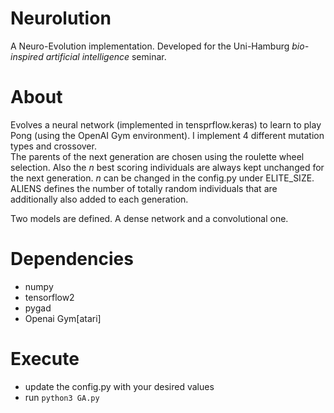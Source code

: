 # Neurolution
A Neuro-Evolution implementation. Developed for the Uni-Hamburg *bio-inspired artificial intelligence* seminar.

# About 
Evolves a neural network (implemented in tensprflow.keras) to learn to play Pong (using the OpenAI Gym environment). I implement 4 different mutation types and crossover.  
The parents of the next generation are chosen using the roulette wheel selection. Also the $n$ best scoring individuals are always kept unchanged for the next generation. $n$ can be changed in the config.py under ELITE_SIZE. ALIENS defines the number of totally random individuals that are additionally also added to each generation.

Two models are defined. A dense network and a convolutional one.

# Dependencies
- numpy 
- tensorflow2
- pygad
- Openai Gym[atari]

# Execute
- update the config.py with your desired values
- run ```python3 GA.py```